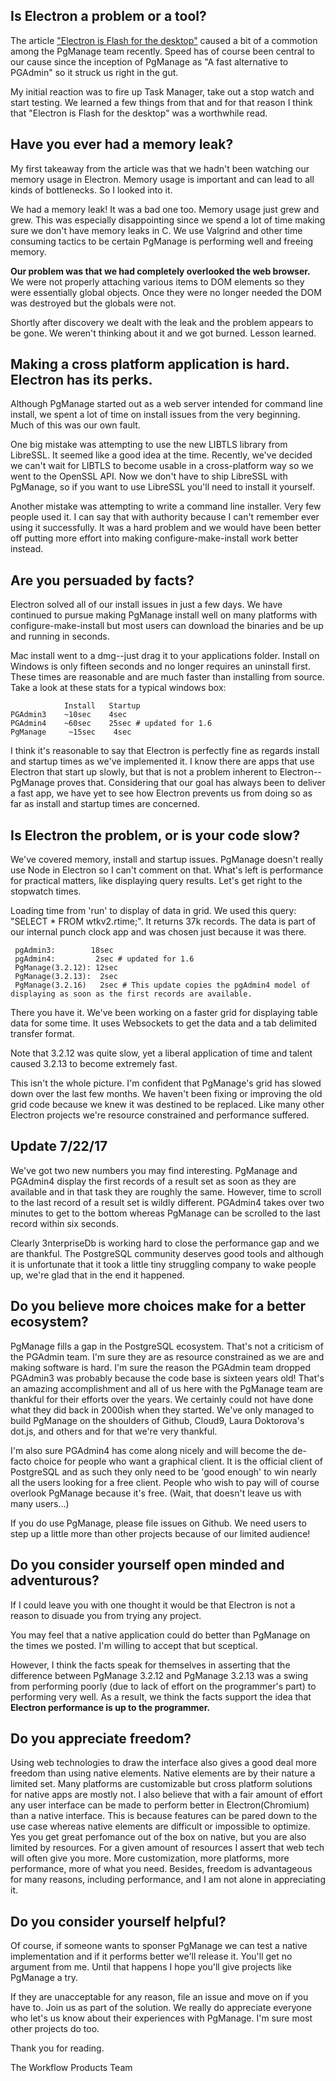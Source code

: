 ## Is Electron a problem or a tool?

The article ["Electron is Flash for the desktop"](https://josephg.com/blog/electron-is-flash-for-the-desktop/) caused a bit of a commotion among the PgManage team recently. Speed has of course been central to our cause since the inception of PgManage as "A fast alternative to PGAdmin" so it struck us right in the gut.

My initial reaction was to fire up Task Manager, take out a stop watch and start testing. We learned a few things from that and for that reason I think that "Electron is Flash for the desktop" was a worthwhile read.

## Have you ever had a memory leak? 

My first takeaway from the article was that we hadn't been watching our memory usage in Electron. Memory usage is important and can lead to all kinds of bottlenecks. So I looked into it. 

We had a memory leak! It was a bad one too. Memory usage just grew and grew. This was especially disappointing since we spend a lot of time making sure we don't have memory leaks in C. We use Valgrind and other time consuming tactics to be certain PgManage is performing well and freeing memory. 

**Our problem was that we had completely overlooked the web browser.** We were not properly attaching various items to DOM elements so they were essentially global objects. Once they were no longer needed the DOM was destroyed but the globals were not. 

Shortly after discovery we dealt with the leak and the problem appears to be gone. We weren't thinking about it and we got burned. Lesson learned. 

## Making a cross platform application is hard. Electron has its perks.

Although PgManage started out as a web server intended for command line install, we spent a lot of time on install issues from the very beginning. Much of this was our own fault.

One big mistake was attempting to use the new LIBTLS library from LibreSSL. It seemed like a good idea at the time. Recently, we've decided we can't wait for LIBTLS to become usable in a cross-platform way so we went to the OpenSSL API. Now we don't have to ship LibreSSL with PgManage, so if you want to use LibreSSL you'll need to install it yourself. 

Another mistake was attempting to write a command line installer. Very few people used it. I can say that with authority because I can't remember ever using it successfully. It was a hard problem and we would have been better off putting more effort into making configure-make-install work better instead.

## Are you persuaded by facts? 

Electron solved all of our install issues in just a few days. We have continued to pursue making PgManage install well on many platforms with configure-make-install but most users can download the binaries and be up and running in seconds. 

Mac install went to a dmg--just drag it to your applications folder. Install on Windows is only fifteen seconds and no longer requires an uninstall first. These times are reasonable and are much faster than installing from source. Take a look at these stats for a typical windows box:

```
            Install   Startup
PGAdmin3    ~10sec    4sec
PGAdmin4    ~60sec    25sec # updated for 1.6
PgManage     ~15sec    4sec
```

I think it's reasonable to say that Electron is perfectly fine as regards install and startup times as we've implemented it. I know there are apps that use Electron that start up slowly, but that is not a problem inherent to Electron--PgManage proves that. Considering that our goal has always been to deliver a fast app, we have yet to see how Electron prevents us from doing so as far as install and startup times are concerned.

## Is Electron the problem, or is your code slow?

We've covered memory, install and startup issues. PgManage doesn't really use Node in Electron so I can't comment on that. What's left is performance for practical matters, like displaying query results. Let's get right to the stopwatch times.

Loading time from 'run' to display of data in grid. We used this query: "SELECT * FROM wtkv2.rtime;". It returns 37k records. The data is part of our internal punch clock app and was chosen just because it was there.

```
 pgAdmin3:        18sec
 pgAdmin4:         2sec # updated for 1.6 
 PgManage(3.2.12): 12sec
 PgManage(3.2.13):  2sec
 PgManage(3.2.16)   2sec # This update copies the pgAdmin4 model of displaying as soon as the first records are available. 
```

There you have it. We've been working on a faster grid for displaying table data for some time. It uses Websockets to get the data and a tab delimited transfer format. 

Note that 3.2.12 was quite slow, yet a liberal application of time and talent caused 3.2.13 to become extremely fast. 

This isn't the whole picture. I'm confident that PgManage's grid has slowed down over the last few months. We haven't been fixing or improving the old grid code because we knew it was destined to be replaced. Like many other Electron projects we're resource constrained and performance suffered.

## Update 7/22/17

We've got two new numbers you may find interesting. PgManage and PGAdmin4 display the first records of a result set as soon as they are available and in that task they are roughly the same. However, time to scroll to the last record of a result set is wildly different. PGAdmin4 takes over two minutes to get to the bottom whereas PgManage can be scrolled to the last record within six seconds.

Clearly 3nterpriseDb is working hard to close the performance gap and we are thankful. The PostgreSQL community deserves good tools and although it is unfortunate that it took a little tiny struggling company to wake people up, we're glad that in the end it happened.


## Do you believe more choices make for a better ecosystem?

PgManage fills a gap in the PostgreSQL ecosystem. That's not a criticism of the PGAdmin team. I'm sure they are as resource constrained as we are and making software is hard. I'm sure the reason the PGAdmin team dropped PGAdmin3 was probably because the code base is sixteen years old! That's an amazing accomplishment and all of us here with the PgManage team are thankful for their efforts over the years. We certainly could not have done what they did back in 2000ish when they started. We've only managed to build PgManage on the shoulders of Github, Cloud9, Laura Doktorova's dot.js, and others and for that we're very thankful.

I'm also sure PGAdmin4 has come along nicely and will become the de-facto choice for people who want a graphical client. It is the official client of PostgreSQL and as such they only need to be 'good enough' to win nearly all the users looking for a free client. People who wish to pay will of course overlook PgManage because it's free. (Wait, that doesn't leave us with many users...)

If you do use PgManage, please file issues on Github. We need users to step up a little more than other projects because of our limited audience!

## Do you consider yourself open minded and adventurous?

If I could leave you with one thought it would be that Electron is not a reason to disuade you from trying any project. 

You may feel that a native application could do better than PgManage on the times we posted. I'm willing to accept that but sceptical. 

However, I think the facts speak for themselves in asserting that the difference between PgManage 3.2.12 and PgManage 3.2.13 was a swing from performing poorly (due to lack of effort on the programmer's part) to performing very well. As a result, we think the facts support the idea that **Electron performance is up to the programmer.**

## Do you appreciate freedom? 

Using web technologies to draw the interface also gives a good deal more freedom than using native elements. Native elements are by their nature a limited set. Many platforms are customizable but cross platform solutions for native apps are mostly not. I also believe that with a fair amount of effort any user interface can be made to perform better in Electron(Chromium) than a native interface. This is because features can be pared down to the use case whereas native elements are difficult or impossible to optimize. Yes you get great perfomance out of the box on native, but you are also limited by resources. For a given amount of resources I assert that web tech will often give you more. More customization, more platforms, more performance, more of what you need.  Besides, freedom is advantageous for many reasons, including performance, and I am not alone in appreciating it. 

## Do you consider yourself helpful?

Of course, if someone wants to sponser PgManage we can test a native implementation and if it performs better we'll release it. You'll get no argument from me. Until that happens I hope you'll give projects like PgManage a try. 

If they are unacceptable for any reason, file an issue and move on if you have to. Join us as part of the solution. We really do appreciate everyone who let's us know about their experiences with PgManage. I'm sure most other projects do too.

Thank you for reading.

The Workflow Products Team


